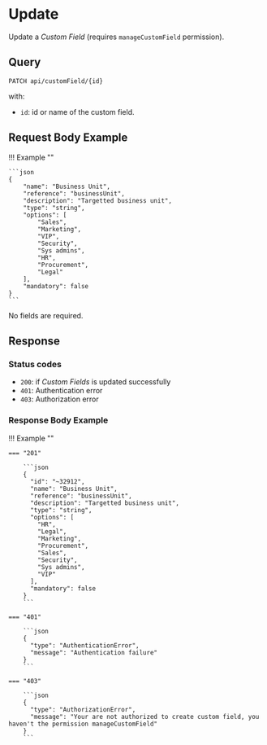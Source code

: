 # Update

Update a *Custom Field* (requires `manageCustomField` permission).

## Query

```plain
PATCH api/customField/{id}
```

with: 

- `id`: id or name of the custom field.


## Request Body Example

!!! Example ""

    ```json
    {
        "name": "Business Unit",
        "reference": "businessUnit",
        "description": "Targetted business unit",
        "type": "string",
        "options": [
            "Sales",
            "Marketing",
            "VIP",
            "Security",
            "Sys admins",
            "HR",
            "Procurement",
            "Legal"
        ],
        "mandatory": false
    }
    ```

No fields are required.

## Response

### Status codes

- `200`: if *Custom Fields* is updated successfully
- `401`: Authentication error
- `403`: Authorization error

### Response Body Example

!!! Example ""

    === "201"

        ```json
        {
          "id": "~32912",
          "name": "Business Unit",
          "reference": "businessUnit",
          "description": "Targetted business unit",
          "type": "string",
          "options": [
            "HR",
            "Legal",
            "Marketing",
            "Procurement",
            "Sales",
            "Security",
            "Sys admins",
            "VIP"
          ],
          "mandatory": false
        }
        ```
    
    === "401" 

        ```json
        {
          "type": "AuthenticationError",
          "message": "Authentication failure"
        }
        ```

    === "403"

        ```json
        {
          "type": "AuthorizationError",
          "message": "Your are not authorized to create custom field, you haven't the permission manageCustomField"
        }
        ```